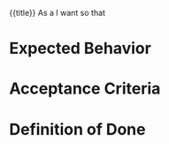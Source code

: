 {{title}} As a <user type> I want <a goal> so that <benefit>

# Expected Behavior

# Acceptance Criteria

# Definition of Done
